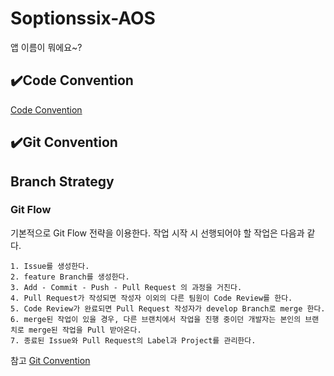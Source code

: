 # Soptionssix-AOS
앱 이름이 뭐에요~?

## ✔️Code Convention
[Code Convention](https://azure-sawfish-822.notion.site/Code-convention-12ec748d180745238dea21850538cd72)

## ✔️Git Convention
## Branch Strategy
### Git Flow

기본적으로 Git Flow 전략을 이용한다. 작업 시작 시 선행되어야 할 작업은 다음과 같다.

```
1. Issue를 생성한다.
2. feature Branch를 생성한다.
3. Add - Commit - Push - Pull Request 의 과정을 거친다.
4. Pull Request가 작성되면 작성자 이외의 다른 팀원이 Code Review를 한다.
5. Code Review가 완료되면 Pull Request 작성자가 develop Branch로 merge 한다.
6. merge된 작업이 있을 경우, 다른 브랜치에서 작업을 진행 중이던 개발자는 본인의 브랜치로 merge된 작업을 Pull 받아온다.
7. 종료된 Issue와 Pull Request의 Label과 Project를 관리한다.
```

참고
[Git Convention](https://azure-sawfish-822.notion.site/Git-Convention-7fe068db8e23471c980577c61f096b78)
